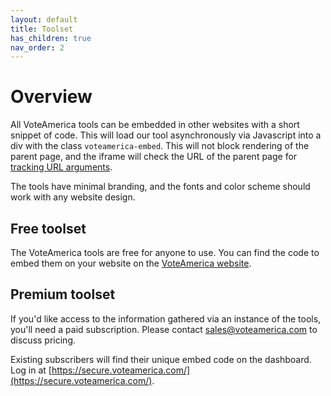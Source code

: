```yaml
---
layout: default
title: Toolset
has_children: true
nav_order: 2
---
```


# Overview

All VoteAmerica tools can be embedded in other websites with a short snippet of code. This will load our tool asynchronously via Javascript into a div with the class `voteamerica-embed`. This will not block rendering of the parent page, and the iframe will check the URL of the parent page for [tracking URL arguments](/toolset/tracking/).

The tools have minimal branding, and the fonts and color scheme should work with any website design.

## Free toolset

The VoteAmerica tools are free for anyone to use. You can find the code to embed them on your website on the [VoteAmerica website](https://www.voteamerica.com/embeds/).

## Premium toolset

If you'd like access to the information gathered via an instance of the tools, you'll need a paid subscription.  Please contact [sales@voteamerica.com](mailto:sales@voteamerica.com) to discuss pricing.

Existing subscribers will find their unique embed code on the dashboard. Log in at [https://secure.voteamerica.com/](https://secure.voteamerica.com/).

